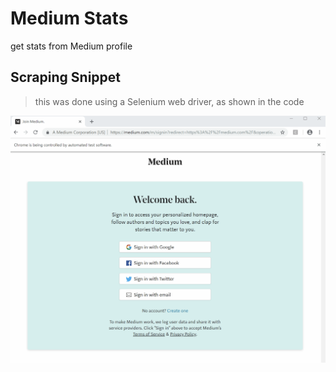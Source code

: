 # Medium Stats
get stats from Medium profile

## Scraping Snippet
> this was done using a Selenium web driver, as shown in the code

![](mediumscraping.gif)
